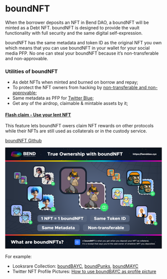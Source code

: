 # boundNFT



When the borrower deposits an NFT in Bend DAO, a boundNFT will be minted as a Debt NFT. boundNFT is designed to provide the vault functionality with full security and the same digital self-expression.

boundNFT has the same metadata and token ID as the original NFT you own which means that you can use boundNFT in your wallet for your social media PFP. No one can steal your boundNFT because it’s non-transferable and non-approvable.

### Utilities of boundNFT

* As debt NFTs when minted and burned on borrow and repay;
* To protect the NFT owners from hacking by [non-transferable and non-approvable](https://github.com/BoundNFT/boundnft-protocol/blob/main/contracts/protocol/BNFT.sol);
* Same metadata as PFP for [Twitter Blue](https://help.twitter.com/en/using-twitter/twitter-blue-labs#nft);
* Get any of the airdrop, claimable & mintable assets by it;

#### [Flash claim - Use your lent NFT](../user-guides/flashclaim.md)

This feature lets boundNFT owers claim NFT rewards on other protocols while their NFTs are still used as collaterals or in the custody service.

[boundNFT Github](https://github.com/BoundNFT/)

![](<../.gitbook/assets/image (7) (1).png>)

For example:

* Looksrare Collection: [boundBAYC](https://looksrare.org/collections/0xDBfD76AF2157Dc15eE4e57F3f942bB45Ba84aF24), [boundPunks](https://looksrare.org/collections/0x6c415673C79b31aCA38669AD9fb5cdb7012C0e8e), [boundMAYC](https://looksrare.org/collections/0x69f37e419bD1457d2a25ed3f5d418169caAe8D1F)
* Twitter NFT Profile Pictures: [How to use boundBAYC as profile picture](https://help.twitter.com/en/using-twitter/twitter-blue-labs#nft)

